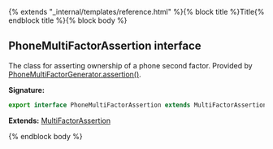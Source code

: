 {% extends "_internal/templates/reference.html" %}{% block title %}Title{% endblock title %}{% block body %}
## PhoneMultiFactorAssertion interface

The class for asserting ownership of a phone second factor. Provided by [PhoneMultiFactorGenerator.assertion()](./auth-types.phonemultifactorgenerator.md#phonemultifactorgeneratorassertion_method)<!-- -->.

<b>Signature:</b>

```typescript
export interface PhoneMultiFactorAssertion extends MultiFactorAssertion 
```
<b>Extends:</b> [MultiFactorAssertion](./auth-types.multifactorassertion.md#multifactorassertion_interface)

{% endblock body %}
